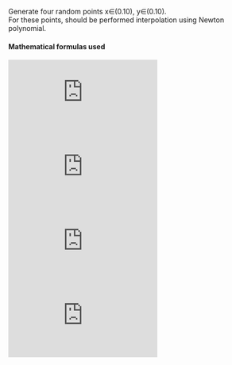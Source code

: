 Generate four random points x∈(0.10), y∈(0.10).  
For these points, should be performed interpolation using Newton polynomial.

#### Mathematical formulas used
![equation](https://latex.codecogs.com/gif.latex?b_%7B1%7D%20%3D%20f%5Cleft%20%28%20x_%7B0%7D%20%5Cright%20%29)   
![equation](https://latex.codecogs.com/gif.latex?b_%7B2%7D%20%3D%20%5Cfrac%7By_%7B1%7D%20-%20y_%7B0%7D%7D%7Bx_%7B1%7D%20-%20x_%7B0%7D%7D)  
![equation](https://latex.codecogs.com/gif.latex?b_%7B3%7D%20%3D%20%5Cfrac%7B%5Cfrac%7By_%7B2%7D%20-%20y_%7B0%7D%7D%7Bx_%7B2%7D%20-%20x_%7B0%7D%7D%20-%20%5Cfrac%7By_%7B1%7D%20-%20y_%7B0%7D%7D%7Bx_%7B1%7D%20-%20x_%7B0%7D%7D%7D%7Bx_%7B2%7D%20-%20x_%7B1%7D%7D)  
![equation](https://latex.codecogs.com/gif.latex?b_%7B3%7D%20%3D%20%5Cfrac%7B%5Cfrac%7B%5Cfrac%7By_%7B3%7D%20-%20y_%7B0%7D%7D%7Bx_%7B3%7D%20-%20x_%7B0%7D%7D%20-%20%5Cfrac%7By_%7B1%7D%20-%20y_%7B0%7D%7D%7Bx_%7B1%7D%20-%20x_%7B0%7D%7D%7D%7Bx_%7B3%7D%20-%20x_%7B1%7D%7D%20-%20%5Cfrac%7B%5Cfrac%7By_%7B2%7D%20-%20y_%7B0%7D%7D%7Bx_%7B2%7D%20-%20x_%7B0%7D%7D%20-%20%5Cfrac%7By_%7B1%7D%20-%20y_%7B0%7D%7D%7Bx_%7B1%7D%20-%20x_%7B0%7D%7D%7D%7Bx_%7B2%7D%20-%20x_%7B1%7D%7D%7D%7Bx_%7B3%7D%20-%20x_%7B2%7D%7D)
